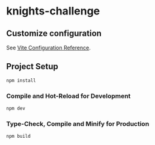 # knights-challenge

## Customize configuration

See [Vite Configuration Reference](https://vitejs.dev/config/).

## Project Setup

```sh
npm install
```

### Compile and Hot-Reload for Development

```sh
npm dev
```

### Type-Check, Compile and Minify for Production

```sh
npm build
```